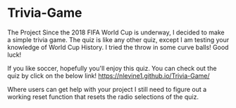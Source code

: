 # Trivia-Game

The Project 
  Since the 2018 FIFA World Cup is underway, I decided to make a simple trivia game. The quiz is like any other quiz, except I am testing your knowledge of World Cup History. 
  I tried the throw in some curve balls! Good luck! 
  
If you like soccer, hopefully you'll enjoy this quiz. You can check out the quiz by click on the below link! 
   https://nlevine1.github.io/Trivia-Game/
  
Where users can get help with your project
  I still need to figure out a working reset function that resets the radio selections of the quiz. 
  
